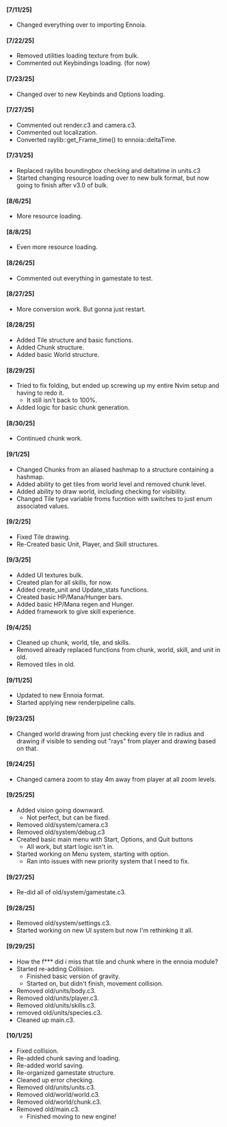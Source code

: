 
#### [7/11/25]
- Changed everything over to importing Ennoia.

#### [7/22/25]
- Removed utilities loading texture from bulk.
- Commented out Keybindings loading. (for now)

#### [7/23/25]
- Changed over to new Keybinds and Options loading.

#### [7/27/25]
- Commented out render.c3 and camera.c3.
- Commented out localization.
- Converted raylib::get_Frame_time() to ennoia::deltaTime.

#### [7/31/25]
- Replaced raylibs boundingbox checking and deltatime in units.c3
- Started changing resource loading over to new bulk format, but now going to finish after v3.0 of bulk.

#### [8/6/25]
- More resource loading.

#### [8/8/25]
- Even more resource loading.

#### [8/26/25]
- Commented out everything in gamestate to test.

#### [8/27/25]
- More conversion work. But gonna just restart.

#### [8/28/25]
- Added Tile structure and basic functions.
- Added Chunk structure.
- Added basic World structure.

#### [8/29/25]
- Tried to fix folding, but ended up screwing up my entire Nvim setup and having to redo it.
  - It still isn't back to 100%.
- Added logic for basic chunk generation.

#### [8/30/25]
- Continued chunk work.

#### [9/1/25]
- Changed Chunks from an aliased hashmap to a structure containing a hashmap.
- Added ability to get tiles from world level and removed chunk level.
- Added ability to draw world, including checking for visibility.
- Changed Tile type variable froms fucntion with switches to just enum associated values.

#### [9/2/25]
- Fixed Tile drawing.
- Re-Created basic Unit, Player, and Skill structures.

#### [9/3/25]
- Added UI textures bulk.
- Created plan for all skills, for now.
- Added create_unit and Update_stats functions.
- Created basic HP/Mana/Hunger bars.
- Added basic HP/Mana regen and Hunger.
- Added framework to give skill experience.

#### [9/4/25]
- Cleaned up chunk, world, tile, and skills.
- Removed already replaced functions from chunk, world, skill, and unit in old.
- Removed tiles in old.

#### [9/11/25]
- Updated to new Ennoia format.
- Started applying new renderpipeline calls.

#### [9/23/25]
- Changed world drawing from just checking every tile in radius and drawing if visible to sending out "rays" from player and drawing based on that.

#### [9/24/25]
- Changed camera zoom to stay 4m away from player at all zoom levels.

#### [9/25/25]
- Added vision going downward.
  - Not perfect, but can be fixed.
- Removed old/system/camera.c3
- Removed old/system/debug.c3
- Created basic main menu with Start, Options, and Quit buttons
  - All work, but start logic isn't in.
- Started working on Menu system, starting with option.
  - Ran into issues with new priority system that I need to fix.

#### [9/27/25]
- Re-did all of old/system/gamestate.c3.

#### [9/28/25]
- Removed old/system/settings.c3.
- Started working on new UI system but now I'm rethinking it all.

#### [9/29/25]
- How the f*** did i miss that tile and chunk where in the ennoia module?
- Started re-adding Collision.
  - Finished basic version of gravity.
  - Started on, but didn't finish, movement collision.
- Removed old/units/body.c3.
- Removed old/units/player.c3.
- Removed old/units/skills.c3.
- removed old/units/species.c3.
- Cleaned up main.c3.

#### [10/1/25]
- Fixed collision.
- Re-added chunk saving and loading.
- Re-added world saving.
- Re-organized gamestate structure.
- Cleaned up error checking.
- Removed old/units/units.c3.
- Removed old/world/world.c3.
- Removed old/world/chunk.c3.
- Removed old/main.c3.
  - Finished moving to new engine!

